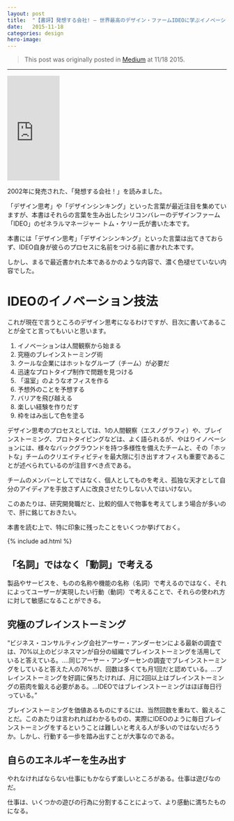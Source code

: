 ```yaml
---
layout: post
title:  "【書評】発想する会社! ― 世界最高のデザイン・ファームIDEOに学ぶイノベーションの技法"
date:   2015-11-18
categories: design
hero-image:
---
```


> This post was originally posted in [Medium](https://medium.com/@micchyboy/書評-発想する会社-世界最高のデザイン-ファームideoに学ぶイノベーションの技法-6f730b3df9aa#.d0o2g9lup) at 11/18 2015.

---

<iframe src="http://rcm-fe.amazon-adsystem.com/e/cm?lt1=_blank&bc1=000000&IS2=1&bg1=FFFFFF&fc1=000000&lc1=0000FF&t=maasaamiichii-22&o=9&p=8&l=as4&m=amazon&f=ifr&ref=ss_til&asins=415208426X" style="width:120px;height:240px;" scrolling="no" marginwidth="0" marginheight="0" frameborder="0"></iframe>


2002年に発売された、「発想する会社！」を読みました。

「デザイン思考」や「デザインシンキング」といった言葉が最近注目を集めていますが、本書はそれらの言葉を生み出したシリコンバレーのデザインファーム「IDEO」のゼネラルマネージャー トム・ケリー氏が書いた本です。

本書には「デザイン思考」「デザインシンキング」といった言葉は出てきておらず、IDEO自身が彼らのプロセスに名前をつける前に書かれた本です。

しかし、まるで最近書かれた本であるかのような内容で、濃く色褪せていない内容でした。

# IDEOのイノベーション技法

これが現在で言うところのデザイン思考になるわけですが、目次に書いてあることが全てと言ってもいいと思います。

1. イノベーションは人間観察から始まる
2. 究極のブレインストーミング術
3. クールな企業にはホットなグループ（チーム）が必要だ
4. 迅速なプロトタイプ制作で問題を見つける
5. 「温室」のようなオフィスを作る
6. 予想外のことを予想する
7. バリアを飛び越える
8. 楽しい経験を作りだす
9. 枠をはみ出して色を塗る

デザイン思考のプロセスとしては、1の人間観察（エスノグラフィ）や、ブレインストーミング、プロトタイピングなどは、よく語られるが、やはりイノベーションには、様々なバックグラウンドを持つ多様性を備えたチームと、その「ホットな」チームのクリエイティビティを最大限に引き出すオフィスも重要であることが述べられているのが注目すべき点である。

チームのメンバーとしてではなく、個人としてものを考え、孤独な天才として自分のアイディアを手放さず人に改良させたりしない人ではいけない。

このあたりは、研究開発職だと、比較的個人で物事を考えてしまう場合が多いので、肝に銘じておきたい。

本書を読む上で、特に印象に残ったことをいくつか挙げておく。

{% include ad.html %}

## 「名詞」ではなく「動詞」で考える
製品やサービスを、ものの名称や機能の名称（名詞）で考えるのではなく、それによってユーザーが実現したい行動（動詞）で考えることで、それらの使われ方に対して敏感になることができる。

## 究極のブレインストーミング
“ビジネス・コンサルティング会社アーサー・アンダーセンによる最新の調査では、70%以上のビジネスマンが自分の組織でブレインストーミングを活用していると答えている。….同じアーサー・アンダーセンの調査でブレインストーミングをしていると答えた人の76%が、回数は多くても月1回だと認めている。…ブレインストーミングを好調に保ちたければ、月に2回以上はブレインストーミングの筋肉を鍛える必要がある。…IDEOではブレインストーミングはほぼ毎日行っている。”

ブレインストーミングを価値あるものにするには、当然回数を重ねて、鍛えることだ。このあたりは言われればわかるものの、実際にIDEOのように毎日ブレインストーミングをするということは難しいと考える人が多いのではないだろうか。しかし、行動する一歩を踏み出すことが大事なのである。

## 自らのエネルギーを生み出す
やれなければならない仕事にもかならず楽しいところがある。仕事は遊びなのだ。

仕事は、いくつかの遊びの行為に分割することによって、より感動に満ちたものになる。
